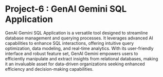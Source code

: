 # Project-6 : GenAI Gemini SQL Application

GenAI Gemini SQL Application is a versatile tool designed to streamline database management and querying processes. It leverages advanced AI capabilities to enhance SQL interactions, offering intuitive query optimization, data modeling, and real-time analytics. With its user-friendly interface and robust feature set, GenAI Gemini empowers users to efficiently manipulate and extract insights from relational databases, making it an invaluable asset for data-driven organizations seeking enhanced efficiency and decision-making capabilities.



